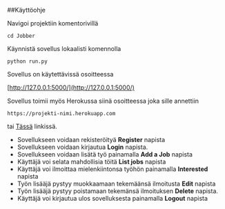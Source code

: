 ##Käyttöohje

Navigoi projektiin komentorivillä
```
cd Jobber
```

Käynnistä sovellus lokaalisti komennolla 
```
python run.py
```

Sovellus on käytettävissä osoitteessa 

[http://127.0.0.1:5000/](http://127.0.0.1:5000/)

  Sovellus toimii myös Herokussa siinä osoitteessa joka sille annettiin
  ```
  https://projekti-nimi.herokuapp.com
  ```
  tai 
  [Tässä](https://tsoha-jobber.herokuapp.com/) linkissä.

- Sovellukseen voidaan rekisteröityä  **Register** napista
- Sovellukseen voidaan kirjautua **Login** napista.
- Sovellukseen voidaan lisätä työ painamalla **Add a Job** napista
- Käyttäjä voi selata mahdollisia töitä **List jobs** napista
- Käyttäjä voi ilmoittaa mielenkiintonsa työhön painamalla **Interested** napista
- Työn lisääjä pystyy muokkaamaan tekemäänsä ilmoitusta **Edit** napista
- Työn lisääjä pystyy poistamaan tekemänsä ilmoituksen **Delete** napista.
- Käyttäjä voi kirjautua ulos sovelluksesta painamalla **Logout** napista
